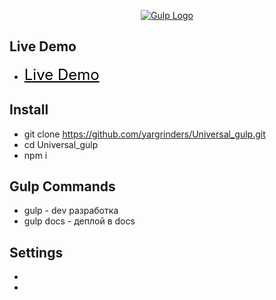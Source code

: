 <p align="center"><a href="https://gulpjs.com/" target="_blank"><img src="https://raw.githubusercontent.com/dperrymorrow/gulp-task-generator/master/gulp_generator_logo.png" alt="Gulp Logo"></a></p>

## Live Demo 

- <a style="color:black; font-size:24px;" href="https://yargrinders.github.io/Universal_gulp/" target="_blank">Live Demo</a>

## Install 

- git clone https://github.com/yargrinders/Universal_gulp.git
- cd Universal_gulp 
- npm i

## Gulp Commands 

- gulp      - dev разработка
- gulp docs - деплой в docs

## Settings 

- 
- 